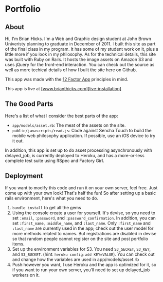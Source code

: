 Portfolio
=========

About
-----

Hi, I'm Brian Hicks. I'm a Web and Graphic design student at
John Brown Univeristy planning to graduate in December of 2011.
I built this site as part of the final class in my program. It has
some of my student work on it, plus a little more if you look in
my philosophy. As for the technical details, this site was built
with Ruby on Rails. It hosts the image assets on Amazon S3 and uses
jQuery for the front-end interaction. You can check out the source
as well as more techical details of how I built the site here on Github.

This app was made with the [12 Factor App][12-factor-app] principles in mind.

This app is live at [www.brianthicks.com][live-installation].

[12-factor-app]: http://www.12factor.net/ "The 12 Factor App"
[live-installation]: http://www.brianthicks.com/ "www.brianthicks.com"

The Good Parts
--------------

Here's a list of what I consider the best parts of the app:

 - `app/models/asset.rb`: The meat of the assets on the site.
 - `public/javascripts/read.js`: Code against Sencha Touch to build the mobile
   web philosophy application. If possible, use an iOS device to try it out.

In addition, this app is set up to do asset processing asynchronously with
delayed\_job, is currently deployed to Heroku, and has a more-or-less complete
test suite using RSpec and Factory Girl.

Deployment
----------

If you want to modify this code and run it on your own server, feel free.
Just come up with your own look! That's half the fun! So after setting up
a basic rails environment, here's what you need to do.

1. `bundle install` to get all the gems
2. Using the console create a user for yourself.
   It's devise, so you need to set `:email`, `:password`,
   and `:password_confirmation`. In addition, you can
   set `:first_name`, `:middle_name`, and `:last_name`.
   Only `:first_name` and `:last_name` are currently
   used in the app; check out the user model for more
   methods related to names. But registrations are disabled in devise so that
   random people cannot register on the site and post portfolio items.
3. Set up the environment variables for S3. You need `S3_SECRET`,
   `S3_KEY`, and `S3_BUCKET`. (hint: `heroku config:add KEY=VALUE`).
   You can check out and change how the variables are used in
   app/models/asset.rb
4. Push however you want, I use Heroku and the app is optimized for it,
   so if you want to run your own server, you'll need to set up
   delayed_job workers on it.
